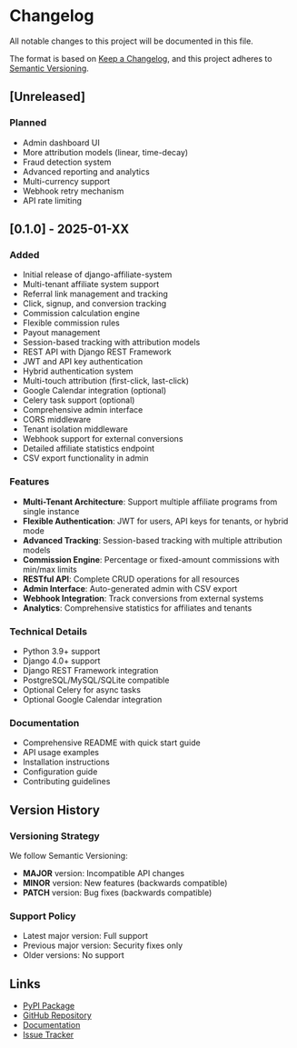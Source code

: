 # Changelog

All notable changes to this project will be documented in this file.

The format is based on [Keep a Changelog](https://keepachangelog.com/en/1.0.0/),
and this project adheres to [Semantic Versioning](https://semver.org/spec/v2.0.0.html).

## [Unreleased]

### Planned

- Admin dashboard UI
- More attribution models (linear, time-decay)
- Fraud detection system
- Advanced reporting and analytics
- Multi-currency support
- Webhook retry mechanism
- API rate limiting

## [0.1.0] - 2025-01-XX

### Added

- Initial release of django-affiliate-system
- Multi-tenant affiliate system support
- Referral link management and tracking
- Click, signup, and conversion tracking
- Commission calculation engine
- Flexible commission rules
- Payout management
- Session-based tracking with attribution models
- REST API with Django REST Framework
- JWT and API key authentication
- Hybrid authentication system
- Multi-touch attribution (first-click, last-click)
- Google Calendar integration (optional)
- Celery task support (optional)
- Comprehensive admin interface
- CORS middleware
- Tenant isolation middleware
- Webhook support for external conversions
- Detailed affiliate statistics endpoint
- CSV export functionality in admin

### Features

- **Multi-Tenant Architecture**: Support multiple affiliate programs from single instance
- **Flexible Authentication**: JWT for users, API keys for tenants, or hybrid mode
- **Advanced Tracking**: Session-based tracking with multiple attribution models
- **Commission Engine**: Percentage or fixed-amount commissions with min/max limits
- **RESTful API**: Complete CRUD operations for all resources
- **Admin Interface**: Auto-generated admin with CSV export
- **Webhook Integration**: Track conversions from external systems
- **Analytics**: Comprehensive statistics for affiliates and tenants

### Technical Details

- Python 3.9+ support
- Django 4.0+ support
- Django REST Framework integration
- PostgreSQL/MySQL/SQLite compatible
- Optional Celery for async tasks
- Optional Google Calendar integration

### Documentation

- Comprehensive README with quick start guide
- API usage examples
- Installation instructions
- Configuration guide
- Contributing guidelines

## Version History

### Versioning Strategy

We follow Semantic Versioning:

- **MAJOR** version: Incompatible API changes
- **MINOR** version: New features (backwards compatible)
- **PATCH** version: Bug fixes (backwards compatible)

### Support Policy

- Latest major version: Full support
- Previous major version: Security fixes only
- Older versions: No support

## Links

- [PyPI Package](https://pypi.org/project/django-affiliate-system/)
- [GitHub Repository](https://github.com/aayodejii/django-affiliate-system)
- [Documentation](https://django-affiliate-system.readthedocs.io/)
- [Issue Tracker](https://github.com/aayodejii/django-affiliate-system/issues)
